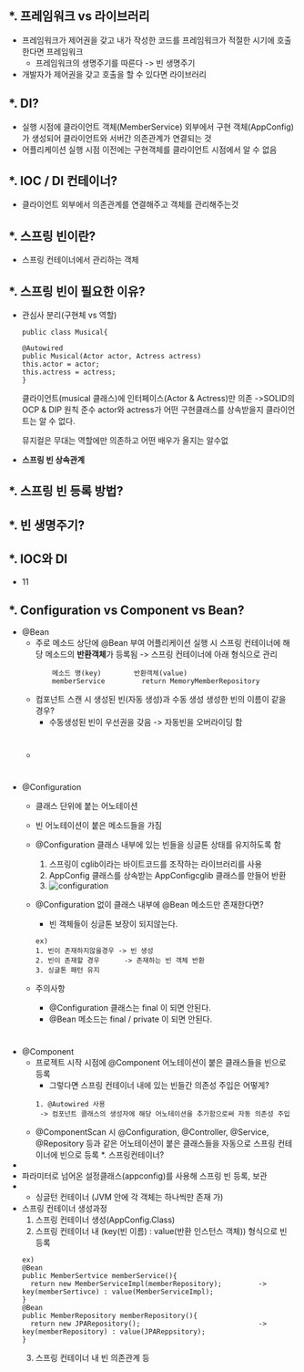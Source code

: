 *. 프레임워크 vs 라이브러리
  -
  - 프레임워크가 제어권을 갖고 내가 작성한 코드를 프레임워크가 적절한 시기에 호출한다면 프레임워크
    - 프레임워크의 생명주기를 따른다 -> 빈 생명주기
  - 개발자가 제어권을 갖고 호출을 할 수 있다면 라이브러리


*. DI?
  -
  - 실행 시점에 클라이언트 객체(MemberService) 외부에서 구현 객체(AppConfig)가 생성되어 클라이언트와 서버간 의존관계가 연결되는 것
  - 어플리케이션 실행 시점 이전에는 구현객체를 클라이언트 시점에서 알 수 없음


*. IOC / DI 컨테이너?
  -
  - 클라이언트 외부에서 의존관계를 연결해주고 객체를 관리해주는것


*. 스프링 빈이란?
  -
  - 스프링 컨테이너에서 관리하는 객체


*. 스프링 빈이 필요한 이유?
  -
  - 관심사 분리(구현체 vs 역할)
      ```
      public class Musical{
      
      @Autowired
      public Musical(Actor actor, Actress actress)
      this.actor = actor;
      this.actress = actress;
      }
      ```
      클라이언트(musical 클래스)에 인터페이스(Actor & Actress)만 의존 ->SOLID의 OCP & DIP 원칙 준수
      actor와 actress가 어떤 구현클래스를 상속받을지 클라이언트는 알 수 없다.
      
      뮤지컬은 무대는 역할에만 의존하고 어떤 배우가 올지는 알수없
      
   - **스프링 빈 상속관계**
     
      
  
*. 스프링 빈 등록 방법?
  - 
 
 
*. 빈 생명주기?
  - 
 
 
*. IOC와 DI
   - 
   - 11
 
*. Configuration vs Component vs Bean?
  -
  - @Bean
    - 주로 메소드 상단에 @Bean 부여
      어플리케이션 실행 시 스프링 컨테이너에 해당 메소드의 **반환객체**가 등록됨
        -> 스프링 컨테이너에 아래 형식으로 관리
        ```
            메소드 명(key)        반환객체(value)
            memberService         return MemoryMemberRepository
        ```  
    - 컴포넌트 스캔 시 생성된 빈(자동 생성)과 수동 생성 생성한 빈의 이름이 같을 경우?
      - 수동생성된 빈이 우선권을 갖음 -> 자동빈을 오버라이딩 함 
    - 
        #  
        #  
        #
  - @Configuration
    - 클래스 단위에 붙는 어노테이션
    - 빈 어노테이션이 붙은 메소드들을 가짐
    - @Configuration 클래스 내부에 있는 빈들을 싱글톤 상태를 유지하도록 함
      1. 스프링이 cglib이라는 바이트코드를 조작하는 라이브러리를 사용
      2. AppConfig 클래스를 상속받는 AppConfigcglib 클래스를 만들어 반환
      3. ![configuration](https://user-images.githubusercontent.com/81909140/208280489-f80da711-384b-4fff-a62a-a97b0dffd701.png)
    - @Configuration 없이 클래스 내부에 @Bean 메소드만 존재한다면?
      - 빈 객체들이 싱글톤 보장이 되지않는다.
      ```
      ex)
      1. 빈이 존재하지않을경우 -> 빈 생성
      2. 빈이 존재할 경우      -> 존재하는 빈 객체 반환
      3. 싱글톤 패턴 유지
      ```
    - 주의사항
      - @Configuration 클래스는 final 이 되면 안된다. 
      - @Bean 메소드는 final / private 이 되면 안된다. 
        
        
      #  
      #
  - @Component
    - 프로젝트 시작 시점에 @Component 어노테이션이 붙은 클래스들을 빈으로 등록 
      - 그렇다면 스프링 컨테이너 내에 있는 빈들간 의존성 주입은 어떻게?
      ```
      1. @Autowired 사용
       -> 컴포넌트 클래스의 생성자에 해당 어노테이션을 추가함으로써 자동 의존성 주입 
      ```
    - @ComponentScan 시 @Configuration, @Controller, @Service, @Repository 등과 같은 어노테이션이 붙은 클래스들을 자동으로 스프링 컨테이너에 빈으로 등록 
*. 스프링컨테이너?
  - 
  -  파라미터로 넘어온 설정클래스(appconfig)를 사용해 스프링 빈 등록, 보관
  -   * 싱글턴 컨테이너 (JVM 안에 각 객체는 하나씩만 존재 가)
  - 스프링 컨테이너 생성과정
    1. 스프링 컨테이너 생성(AppConfig.Class)
    2. 스프링 컨테이너 내 (key(빈 이름) : value(반환 인스턴스 객체)) 형식으로 빈 등록
    ```
    ex)
    @Bean
    public MemberSertvice memberService(){
      return new MemberServiceImpl(memberRepository);         -> key(memberSertivce) : value(MemberServiceImpl);
    }
    @Bean
    public MemberRepository memberRepository(){
      return new JPARepository();                             -> key(memberRepository) : value(JPAReppsitory);
    }
    ```
    3. 스프링 컨테이너 내 빈 의존관계 등
    
    
    
    
    
    
